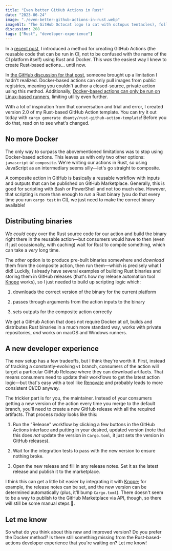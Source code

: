 ```yaml
---
title: "Even better GitHub Actions in Rust"
date: "2023-06-24"
image: "./even-better-github-actions-in-rust.webp"
imageAlt: "The GitHub Octocat logo (a cat with octopus tentacles), followed by a plus symbol, followed by Ferris, the Rust mascot (a happy orange crab)."
discussion: 208
tags: ["Rust", "developer-experience"]
---
```


In a [recent post](https://dylananthony.com/blog/how-to-write-a-github-action-in-rust/), I introduced a method for creating GitHub Actions (the reusable code that can be run in CI, not to be confused with the name of the CI platform itself) using Rust and Docker. This _was_ the easiest way I knew to create Rust-based actions... until now.

In [the GitHub discussion for that post](https://github.com/dbanty/dylananthony.com/discussions/204), someone brought up a limitation I hadn't realized. Docker-based actions can only pull images from _public_ registries, meaning you couldn't author a closed-source, private action using this method. Additionally, [Docker-based actions can only be run on Linux-based runners](https://docs.github.com/en/actions/creating-actions/about-custom-actions#types-of-actions), limiting utility even further.

With a lot of inspiration from that conversation and trial and error, I created version 2.0 of my Rust-based GitHub Action template. You can try it out today with `cargo generate dbanty/rust-github-action-template`! Before you do that, read on to see what's changed.

## No more Docker

The only way to surpass the abovementioned limitations was to stop using Docker-based actions. This leaves us with only two other options: `javascript` or `composite`. We're writing our actions in Rust, so using JavaScript as an intermediary seems silly—let's go straight to composite.

A composite action in GitHub is basically a reusable workflow with inputs and outputs that can be published on GitHub Marketplace. Generally, this is good for scripting with Bash or PowerShell and not too much else. However, that scripting is more than enough to _run_ a Rust binary (you do that every time you run `cargo test` in CI), we just need to make the correct binary available!

## Distributing binaries

We _could_ copy over the Rust source code for our action and build the binary right there in the reusable action—but consumers would have to then (even if just occasionally, with caching) wait for Rust to compile something, which can take a _very_ long time.

The _other_ option is to produce pre-built binaries somewhere and _download_ them from the composite action, then run them—which is precisely what I did! Luckily, I already have several examples of building Rust binaries and storing them in GitHub releases (that's how my release automation tool [Knope](https://github.com/knope-dev/knope) works), so I just needed to build up scripting logic which:

1. downloads the correct version of the binary for the current platform

2. passes through arguments from the action inputs to the binary

3. sets outputs for the composite action correctly

We get a GitHub Action that does not require Docker at _all_, builds and distributes Rust binaries in a much more standard way, works with private repositories, _and_ works on macOS and Windows runners.

## A new developer experience

The new setup has a few tradeoffs, but I think they're worth it. First, instead of tracking a constantly-evolving `v1` branch, consumers of the action will target a particular GitHub Release where they can download artifacts. That means consumers need to update their workflows to get the latest action logic—but that's easy with a tool like [Renovate](https://www.mend.io/renovate/) and probably leads to more consistent CI/CD anyway.

The trickier part is for you, the maintainer. Instead of your consumers getting a new version of the action every time you merge to the default branch, you'll need to create a new GitHub release with all the required artifacts. That process _today_ looks like this:

1. Run the "Release" workflow by clicking a few buttons in the GitHub Actions interface and putting in your desired, updated version (note that this does _not_ update the version in `Cargo.toml`, it just sets the version in GitHub releases).

2. Wait for the integration tests to pass with the new version to ensure nothing broke.

3. Open the new release and fill in any release notes. Set it as the latest release and publish it to the marketplace.

I think this can get a little bit easier by integrating it with [Knope](https://github.com/knope-dev/knope); for example, the release notes can be set, and the new version can be determined automatically (plus, it'll bump `Cargo.toml`). There doesn't seem to be a way to publish to the GitHub Marketplace via API, though, so there will still be some manual steps 🤔.

## Let me know

So what do you think about this new and improved version? Do you prefer the Docker method? Is there still something missing from the Rust-based-actions developer experience that you're waiting on? Let me know!
